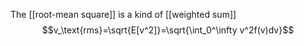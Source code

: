  The [[root-mean square]] is a kind of [[weighted sum]] $$v_\text{rms}=\sqrt{E[v^2]}=\sqrt{\int_0^\infty v^2f(v)dv}$$